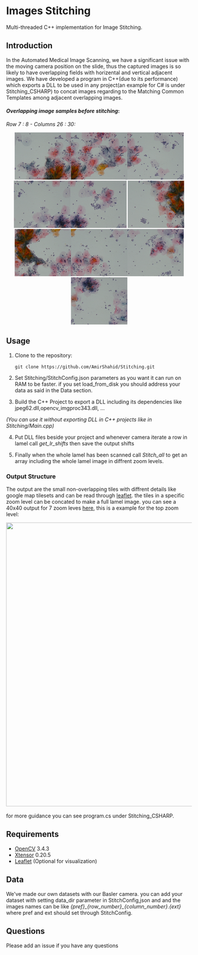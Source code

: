 # Images Stitching

Multi-threaded C++ implementation for Image Stitching.

## Introduction

In the Automated Medical Image Scanning, we have a significant issue with the moving camera position on the slide, thus the captured images is so likely to have overlapping fields with horizental and vertical adjacent images. We have developed a program in C++(due to its performance) which exports a DLL to be used in any project(an example for C# is under Stitching_CSHARP) to concat images regarding to the Matching Common Templates among adjacent overlapping images.

#### *Overlapping image samples before stitching*:

*Row 7 : 8 - Columns 26 : 30:*
<p align="center">
   <img src="https://github.com/AmirShahid/Stitching/blob/master/images/img_7_26.jpeg" width="153" height="128" /><img  src="https://github.com/AmirShahid/Stitching/blob/master/images/img_7_27.jpeg" width="153" height="128" /><img    src="https://github.com/AmirShahid/Stitching/blob/master/images/img_7_28.jpeg" width="153" height="128" /><img    src="https://github.com/AmirShahid/Stitching/blob/master/images/img_7_29.jpeg" width="153" height="128" /><img    src="https://github.com/AmirShahid/Stitching/blob/master/images/img_7_30.jpeg" width="153" height="128" />
   <img src="https://github.com/AmirShahid/Stitching/blob/master/images/img_8_26.jpeg" width="153" height="128" /><img  src="https://github.com/AmirShahid/Stitching/blob/master/images/img_8_27.jpeg" width="153" height="128" /><img    src="https://github.com/AmirShahid/Stitching/blob/master/images/img_8_28.jpeg" width="153" height="128" /><img    src="https://github.com/AmirShahid/Stitching/blob/master/images/img_8_29.jpeg" width="153" height="128" /><img  src="https://github.com/AmirShahid/Stitching/blob/master/images/img_8_30.jpeg" width="153" height="128" />
</p>

## Usage

1. Clone to the repository:
   ```
   git clone https://github.com/AmirShahid/Stitching.git
   ```

2. Set Stitching/StitchConfig.json parameters as you want it can run on RAM to be faster. if you set load_from_disk you should address your data as said in the Data section.

3. Build the C++ Project to export a DLL including its dependencies like jpeg62.dll,opencv_imgproc343.dll, ...

_(You can use it without exporting DLL in C++ projects like in Stitching/Main.cpp)_

4. Put DLL files beside your project and whenever camera iterate a row in lamel call _get_lr_shifts_ then save the output shifts

5. Finally when the whole lamel has been scanned call _Stitch_all_ to get an array including the whole lamel image in diffrent zoom levels.

### Output Structure 
The output are the small non-overlapping tiles with diffrent details like google map tilesets and can be read through [leaflet](https://rstudio.github.io/leaflet/). the tiles in a specific zoom level can be concated to make a full lamel image. you can see a 40x40 output for 7 zoom leves [here](https://drive.google.com/open?id=10pyts1j4yTH7hfwQ6NXlntlE_68Vex9-), this is a example for the top zoom level:
<p align="center">
<img  src="https://github.com/AmirShahid/Stitching/blob/master/images/stitch_output.jpg" width="776" height="770"/>
</p>

for more guidance you can see program.cs under Stitching_CSHARP.
## Requirements

* [OpenCV](https://github.com/opencv/opencv) 3.4.3
* [Xtensor](https://github.com/xtensor-stack/xtensor) 0.20.5
* [Leaflet](https://rstudio.github.io/leaflet/) (Optional for visualization)

## Data 

We've made our own datasets with our Basler camera. you can add your dataset with setting data_dir parameter in StitchConfig,json and and the images names can be like *{pref}\_{row_number}\_{column_number}.{ext}* where pref and ext should set through StitchConfig.

## Questions
Please add an issue if you have any questions
